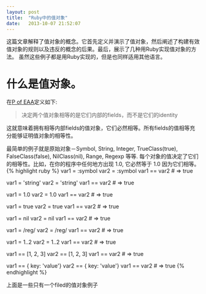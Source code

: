 ```yaml
---
layout: post
title:  "Ruby中的值对象"
date:   2013-10-07 21:52:07
---
```

这篇文章解释了值对象的概念。它首先定义并演示了值对象，然后阐述了构建有效值对象的规则以及违反的概念的后果。最后，展示了几种用Ruby实现值对象的方法。
虽然这些例子都是用Ruby实现的，但是也同样适用其他语言。

# 什么是值对象。
在[P of EAA](http://martinfowler.com/bliki/ValueObject.html)定义如下:

> 决定两个值对象相等的是它们内部的fields，而不是它们的identity
>

这就意味着拥有相等内部fields的值对象，它们必然相等。所有fields的值相等充分能够证明值对象的相等性。

最简单的例子就是原始对象－Symbol, String, Integer, TrueClass(true), FalseClass(false), NilClass(nil), Range, Regexp 等等.
每个对象的值决定了它们的相等性。比如，在你的程序中任何地方出现 1.0, 它必然等于 1.0 因为它们相等。
{% highlight ruby %}
var1 = :symbol
var2 = :symbol
var1 == var2  # => true
 
var1 = 'string'
var2 = 'string'
var1 == var2  # => true
 
var1 = 1.0
var2 = 1.0
var1 == var2  # => true
 
var1 = true
var2 = true
var1 == var2  # => true
 
var1 = nil
var2 = nil
var1 == var2  # => true
 
var1 = /reg/
var2 = /reg/
var1 == var2  # => true
 
var1 = 1..2
var2 = 1..2
var1 == var2  # => true
 
var1 == [1, 2, 3]
var2 == [1, 2, 3]
var1 == var2  # => true
 
var1 == { key: 'value'}
var2 == { key: 'value'}
var1 == var2  # => true
{% endhighlight %}

上面是一些只有一个filed的值对象例子
